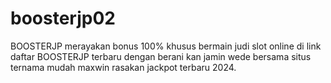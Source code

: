 # boosterjp02
BOOSTERJP merayakan bonus 100% khusus bermain judi slot online di link daftar BOOSTERJP terbaru dengan berani kan jamin wede bersama situs ternama mudah maxwin rasakan jackpot terbaru 2024.
